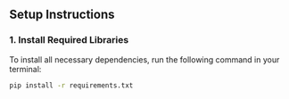 ## Setup Instructions

### 1. Install Required Libraries
To install all necessary dependencies, run the following command in your terminal:

```sh
pip install -r requirements.txt

